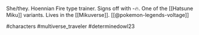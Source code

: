 She/they. Hoennian Fire type trainer. Signs off with -🔥. One of the [[Hatsune Miku]] variants. Lives in the [[Mikuverse]]. [[@pokemon-legends-voltage]]

#characters #multiverse_traveler #determinedowl23 
